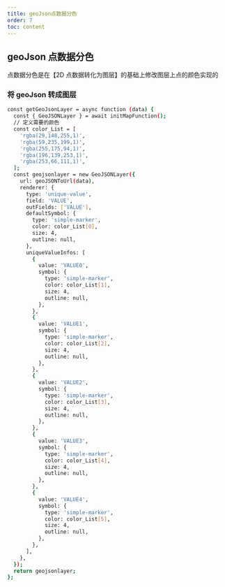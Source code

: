 ```yaml
---
title: geoJson点数据分色
order: 7
toc: content
---
```


<!--
 * @Descripttion:
 * @Date: 2022-05-29 23:06:30
 * @LastEditTime: 2022-06-14 10:03:04
-->

## geoJson 点数据分色

点数据分色是在【2D 点数据转化为图层】的基础上修改图层上点的颜色实现的

### 将 geoJson 转成图层

```bash
const getGeoJsonLayer = async function (data) {
  const { GeoJSONLayer } = await initMapFunction();
  // 定义需要的颜色
  const color_List = [
    'rgba(29,148,255,1)',
    'rgba(59,235,199,1)',
    'rgba(255,175,94,1)',
    'rgba(196,139,253,1)',
    'rgba(253,66,111,1)',
  ];
  const geojsonlayer = new GeoJSONLayer({
    url: geoJSONToUrl(data),
    renderer: {
      type: 'unique-value',
      field: 'VALUE',
      outFields: ['VALUE'],
      defaultSymbol: {
        type: 'simple-marker',
        color: color_List[0],
        size: 4,
        outline: null,
      },
      uniqueValueInfos: [
        {
          value: 'VALUE0',
          symbol: {
            type: 'simple-marker',
            color: color_List[1],
            size: 4,
            outline: null,
          },
        },
        {
          value: 'VALUE1',
          symbol: {
            type: 'simple-marker',
            color: color_List[2],
            size: 4,
            outline: null,
          },
        },
        {
          value: 'VALUE2',
          symbol: {
            type: 'simple-marker',
            color: color_List[3],
            size: 4,
            outline: null,
          },
        },
        {
          value: 'VALUE3',
          symbol: {
            type: 'simple-marker',
            color: color_List[4],
            size: 4,
            outline: null,
          },
        },
        {
          value: 'VALUE4',
          symbol: {
            type: 'simple-marker',
            color: color_List[5],
            size: 4,
            outline: null,
          },
        },
      ],
    },
  });
  return geojsonlayer;
};
```

<code src="../../../src/components/frontend/visualization/ArcgisForJS/colorSeparationPoint/index.jsx" compact="true" desc="移动或缩放地图展示地图信息"></code>
